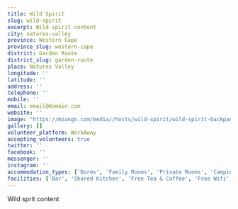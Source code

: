 ```yaml
---
title: Wild Spirit
slug: wild-spirit
excerpt: Wild spirit content
city: natures-valley
province: Western Cape
province_slug: western-cape
district: Garden Route
district_slug: garden-route
place: Natures Valley
longitude: ''
latitude: ''
address: ''
telephone: ''
mobile: ''
email: email@domain.com
website: ''
image: "https://mzango.com/media//hosts/wild-spirit/wild-spirit-backpackers-natures-valley.jpg"
gallery: []
volunteer_platform: WorkAway
accepting_volunteers: true
twitter: ''
facebook: ''
messenger: ''
instagram: ''
accommodation_types: ['Dorms', 'Family Rooms', 'Private Rooms', 'Camping', 'Tents']
facilities: ['Bar', 'Shared Kitchen', 'Free Tea & Coffee', 'Free Wifi', 'Free Parking', 'Paid Breakfast', 'Piano']
---
```

Wild sprit content